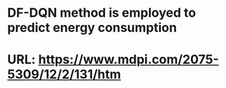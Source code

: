 # DF-DQN method is employed to predict energy consumption
# URL: https://www.mdpi.com/2075-5309/12/2/131/htm
